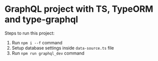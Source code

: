 # GraphQL project with TS, TypeORM and type-graphql

Steps to run this project:

1. Run `npm i --f` command
2. Setup database settings inside `data-source.ts` file
3. Run `npm run graphql_dev` command
